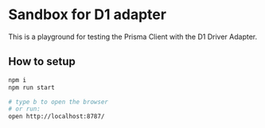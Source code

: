 # Sandbox for D1 adapter

This is a playground for testing the Prisma Client with the D1 Driver Adapter.

## How to setup

```bash
npm i
npm run start

# type b to open the browser
# or run:
open http://localhost:8787/
```


